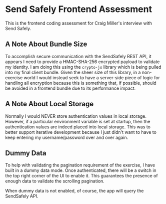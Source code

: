 # Send Safely Frontend Assessment

This is the frontend coding assessment for Craig Miller's interview with Send Safely.

## A Note About Bundle Size

To accomplish secure communication with the SendSafely REST API, it appears I need to provide a HMAC-SHA-256 encrypted payload to validate my identity. I am doing this using the `crypto-js` library which is being pulled into my final client bundle. Given the sheer size of this library, in a non-exercise world I would instead seek to have a server-side piece of logic for handling all encryption because this is something that, if possible, should be avoided in a frontend bundle due to its performance impact.

## A Note About Local Storage

Normally I would NEVER store authentication values in local storage. However, if a particular environment variable is set at startup, then the authentication values are indeed placed into local storage. This was to better support iterative development because I just didn't want to have to keep entering my username/password over and over again.

## Dummy Data

To help with validating the pagination requirement of the exercise, I have built in a dummy data mode. Once authenticated, there will be a switch in the top right corner of the UI to enable it. This guarantees the presence of enough data to validate the scrolling pagination.

When dummy data is not enabled, of course, the app will query the SendSafely API.
